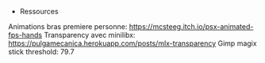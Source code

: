 - Ressources

Animations bras premiere personne: https://mcsteeg.itch.io/psx-animated-fps-hands
Transparency avec minilibx: https://pulgamecanica.herokuapp.com/posts/mlx-transparency
Gimp magix stick threshold: 79.7
